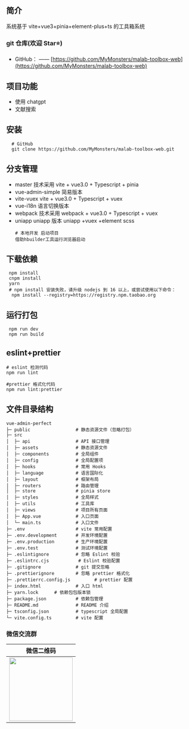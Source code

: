 ## 简介

系统基于 vite+vue3+pinia+element-plus+ts 的工具箱系统

### git 仓库(欢迎 Star⭐)

- GitHub： —— [https://github.com/MyMonsters/malab-toolbox-web](https://github.com/MyMonsters/malab-toolbox-web)

## 项目功能

- 使用 chatgpt
- 文献搜索

## 安装

```
  # GitHub
  git clone https://github.com/MyMonsters/malab-toolbox-web.git

```

## 分支管理

- master 技术采用 vite + vue3.0 + Typescript + pinia
- vue-admin-simple 简易版本
- vite-vuex vite + vue3.0 + Typescript + vuex
- vue-i18n 语言切换版本
- webpack 技术采用 webpack + vue3.0 + Typescript + vuex
- uniapp uniapp 版本 uniapp +vuex +element scss
  ```
  # 本地开发 启动项目
  借助hbuilder工具运行浏览器启动
  ```

## 下载依赖

```
 npm install
 cnpm install
 yarn
 # npm install 安装失败，请升级 nodejs 到 16 以上，或尝试使用以下命令：
  npm install --registry=https://registry.npm.taobao.org
```

## 运行打包

```
 npm run dev
 npm run build
```

## eslint+prettier

```
# eslint 检测代码
npm run lint

#prettier 格式化代码
npm run lint:prettier
```

## 文件目录结构

```
vue-admin-perfect
├─ public                 # 静态资源文件（忽略打包）
├─ src
│  ├─ api                 # API 接口管理
│  ├─ assets              # 静态资源文件
│  ├─ components          # 全局组件
│  ├─ config              # 全局配置项
│  ├─ hooks               # 常用 Hooks
│  ├─ language            # 语言国际化
│  ├─ layout              # 框架布局
│  ├─ routers             # 路由管理
│  ├─ store               # pinia store
│  ├─ styles              # 全局样式
│  ├─ utils               # 工具库
│  ├─ views               # 项目所有页面
│  ├─ App.vue             # 入口页面
│  └─ main.ts             # 入口文件
├─ .env                   # vite 常用配置
├─ .env.development       # 开发环境配置
├─ .env.production        # 生产环境配置
├─ .env.test              # 测试环境配置
├─ .eslintignore          # 忽略 Eslint 校验
├─ .eslintrc.cjs           # Eslint 校验配置
├─ .gitignore             # git 提交忽略
├─ .prettierignore        # 忽略 prettier 格式化
├─ .prettierrc.config.js         # prettier 配置
├─ index.html             # 入口 html
├─ yarn.lock      # 依赖包包版本锁
├─ package.json           # 依赖包管理
├─ README.md              # README 介绍
├─ tsconfig.json          # typescript 全局配置
└─ vite.config.ts         # vite 配置
```

### 微信交流群

|                       微信二维码                       |
| :----------------------------------------------------: |
| <img src="http://182.61.5.190:8889/we.png" width=170/> |
